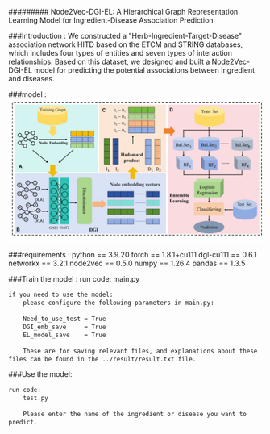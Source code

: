 
#########
Node2Vec-DGI-EL: A Hierarchical Graph Representation Learning Model for Ingredient-Disease Association Prediction


###Introduction :
We constructed a "Herb-Ingredient-Target-Disease" association network HITD based on the ETCM and STRING databases, which includes four types of entities and seven types of interaction relationships. Based on this dataset, we designed and built a Node2Vec-DGI-EL model for predicting the potential associations between Ingredient and diseases.


###model :
![](img/Node2Vec-DGI-EL.jpg)

###requirements :
    python == 3.9.20
    torch ==  1.8.1+cu111
    dgl-cu111 == 0.6.1
    networkx == 3.2.1
    node2vec == 0.5.0
    numpy  == 1.26.4
    pandas == 1.3.5


###Train the model :
    run code:
        main.py

    if you need to use the model:
        please configure the following parameters in main.py:

        Need_to_use_test = True
        DGI_emb_save     = True
        EL_model_save    = True

        These are for saving relevant files, and explanations about these files can be found in the ../result/result.txt file.


###Use the model:

    run code:
        test.py

        Please enter the name of the ingredient or disease you want to predict.
